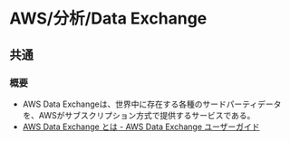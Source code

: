# AWS/分析/Data Exchange

## 共通

### 概要

- AWS Data Exchangeは、世界中に存在する各種のサードパーティデータを、AWSがサブスクリプション方式で提供するサービスである。
- [AWS Data Exchange とは - AWS Data Exchange ユーザーガイド](https://docs.aws.amazon.com/ja_jp/data-exchange/latest/userguide/what-is.html)
